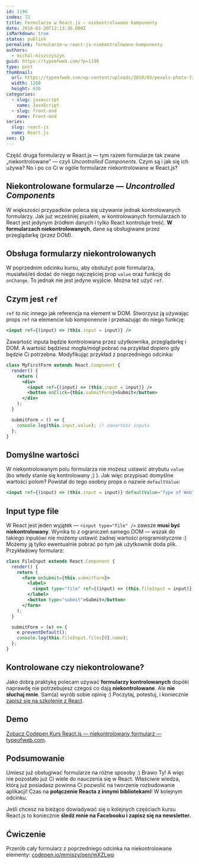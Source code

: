 ```yaml
---
id: 1196
index: 72
title: Formularze w React.js — niekontrolowane komponenty
date: 2018-03-20T12:13:30.000Z
isMarkdown: true
status: publish
permalink: formularze-w-react-js-niekontrolowane-komponenty
authors:
  - michal-miszczyszyn
guid: https://typeofweb.com/?p=1196
type: post
thumbnail:
  url: https://typeofweb.com/wp-content/uploads/2018/03/pexels-photo-72161.jpeg
  width: 1280
  height: 636
categories:
  - slug: javascript
    name: JavaScript
  - slug: front-end
    name: Front-end
series:
  slug: react-js
  name: React.js
seo: {}
---
```


Część druga formularzy w React.js — tym razem formularze tak zwane „niekontrolowane” — czyli _Uncontrolled Components_. Czym są i jak się ich używa? No i po co Ci w ogóle formularze niekontrolowane w React.js?

## Niekontrolowane formularze — _Uncontrolled Components_

W większości przypadków poleca się używanie jednak kontrolowanych formularzy. Jak już wcześniej pisałem, w kontrolowanych formularzach to React jest jedynym źródłem danych i tylko React kontroluje treść. **W formularzach niekontrolowanych**, dane są obsługiwane przez przeglądarkę (przez DOM).

## Obsługa formularzy niekontrolowanych

W poprzednim odcinku kursu, aby obsłużyć pole formularza, musiałaś/eś dodać do niego najczęściej prop `value` oraz funkcję do `onChange`. To jednak nie jest jedyne wyjście. Można też użyć `ref`.

## Czym jest `ref`

`ref` to nic innego jak referencja na element w DOM. Stworzysz ją używając props `ref` na elemencie lub komponencie i przekazując do niego funkcję:

```jsx
<input ref={(input) => (this.input = input)} />
```

Zawartość inputa będzie kontrolowana przez użytkownika, przeglądarkę i DOM. A wartość będziesz mogła/mógł pobrać na przykład dopiero gdy będzie Ci potrzebna. Modyfikując przykład z poprzedniego odcinka:

```jsx
class MyFirstForm extends React.Component {
  render() {
    return (
      <div>
        <input ref={(input) => (this.input = input)} />
        <button onClick={this.submitForm}>Submit</button>
      </div>
    );
  }

  submitForm = () => {
    console.log(this.input.value); // zawartość inputa
  };
}
```

## Domyślne wartości

W niekontrolowanym polu formularza nie możesz ustawić atrybutu `value` (bo wtedy stanie się kontrolowany ;) ). Jak więc przypisać domyślne wartości polom? Powstał do tego osobny props o nazwie `defaultValue`:

```jsx
<input ref={(input) => (this.input = input)} defaultValue="Type of Web" />
```

## Input type file

W React jest jeden wyjątek — `<input type="file" />` zawsze **musi być niekontrolowany**. Wynika to z ograniczeń samego DOM — wszak do takiego inputowi nie możemy ustawić żadnej wartości programistycznie :) Możemy ją tylko ewentualnie pobrać po tym jak użytkownik doda plik. Przykładowy formularz:

```jsx
class FileInput extends React.Component {
  render() {
    return (
      <form onSubmit={this.submitForm}>
        <label>
          <input type="file" ref={(input) => (this.fileInput = input)} />
        </label>
        <button type="submit">Submit</button>
      </form>
    );
  }

  submitForm = (e) => {
    e.preventDefault();
    console.log(this.fileInput.files[0].name);
  };
}
```

## Kontrolowane czy niekontrolowane?

Jako dobrą praktykę polecam używać **formularzy kontrolowanych** dopóki naprawdę nie potrzebujesz czegoś co dają **niekontrolowane**.
Ale **nie słuchaj mnie**. Sam(a) wyrób sobie opinię :) Poczytaj, potestuj, i koniecznie <a href="https://szkolenia.typeofweb.com/" target="_blank">zapisz się na szkolenie z React</a>.

## Demo

<CodepenWidget height="265" themeId="0" slugHash="YaWmXN" defaultTab="js,result" user="mmiszy" embedVersion="2" penTitle="Kurs React.js — niekontrolowany formularz — typeofweb.com"><a href="http://codepen.io/mmiszy/pen/YaWmXN/">Zobacz Codepen Kurs React.js — niekontrolowany formularz — typeofweb.com</a>.</CodepenWidget>

## Podsumowanie

Umiesz już obsługiwać formularze na różne sposoby :) Brawo Ty! A więc nie pozostało już Ci wiele do nauczenia się w React. Właściwie wiedza, którą już posiadasz powinna Ci pozwolić na tworzenie rozbudowanie aplikacji! Czas na **połączenie Reacta z innymi bibliotekami**! W kolejnym odcinku.

Jeśli chcesz na bieżąco dowiadywać się o kolejnych częściach kursu React.js to koniecznie <strong>śledź mnie na Facebooku i zapisz się na newsletter.</strong>
<NewsletterForm />
<FacebookPageWidget />

## Ćwiczenie

Przerób cały formularz z poprzedniego odcinka na niekontrolowane elementy:
[codepen.io/mmiszy/pen/mXZLwp](https://codepen.io/mmiszy/pen/mXZLwp)
